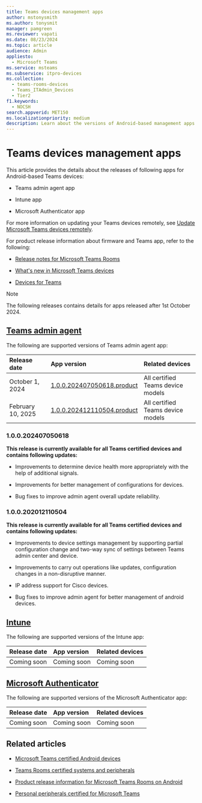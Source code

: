 ```yaml
---
title: Teams devices management apps
author: mstonysmith
ms.author: tonysmit
manager: pamgreen
ms.reviewer: vapati
ms.date: 08/23/2024
ms.topic: article
audience: Admin
appliesto:
  - Microsoft Teams
ms.service: msteams
ms.subservice: itpro-devices
ms.collection: 
  - teams-rooms-devices
  - Teams_ITAdmin_Devices
  - Tier2
f1.keywords: 
  - NOCSH
search.appverid: MET150
ms.localizationpriority: medium
description: Learn about the versions of Android-based management apps that are supported on Android-based Teams devices including the Teams admin agent app, the Intune app, and the Microsoft Authenticator app.
---
```

# Teams devices management apps

This article provides the details about the releases of following apps for Android-based Teams devices:

- Teams admin agent app
- Intune app

- Microsoft Authenticator app

For more information on updating your Teams devices remotely, see [Update Microsoft Teams devices remotely](/microsoftteams/devices/remote-update).

For product release information about firmware and Teams app, refer to the following:

- [Release notes for Microsoft Teams Rooms](/microsoftteams/rooms/rooms-release-note?tabs=Android)

- [What's new in Microsoft Teams devices](https://support.microsoft.com/office/what-s-new-in-microsoft-teams-devices-eabf4d81-acdd-4b23-afa1-9ee47bb7c5e2)

- [Devices for Teams](/microsoftteams/devices/teams-ip-phones#product-release-information-for-teams-phones)

> [!NOTE]
> The following releases contains details for apps released after 1st October 2024.
## [Teams admin agent](#tab/Agent)

The following are supported versions of Teams admin agent app:

|**Release date**|**App version**|**Related devices**|
|:-----|:-----|:-----|
|October 1, 2024|[1.0.0.202407050618.product](#100202407050618)|All certified Teams device models |
|February 10, 2025|[1.0.0.202412110504.product](#100202012110504)|All certified Teams device models|

### 1.0.0.202407050618

**This release is currently available for all Teams certified devices and contains following updates:** 

- Improvements to determine device health more appropriately with the help of additional signals.

- Improvements for better management of configurations for devices.

- Bug fixes to improve admin agent overall update reliability.

### 1.0.0.202012110504

**This release is currently available for all Teams certified devices and contains following updates:**

- Improvements to device settings management by supporting partial configuration change and two-way sync of settings between Teams admin center and device.

- Improvements to carry out operations like updates, configuration changes in a non-disruptive manner.

- IP address support for Cisco devices.

- Bug fixes to improve admin agent for better management of android devices.

## [Intune](#tab/Intune)

The following are supported versions of the Intune app:

|**Release date**|**App version**|**Related devices**|
|:-----|:-----|:-----|
|Coming soon|Coming soon|Coming soon|

## [Microsoft Authenticator](#tab/Authenticator)

The following are supported versions of the Microsoft Authenticator app:

|**Release date**|**App version**|**Related devices**|
|:-----|:-----|:-----|
|Coming soon|Coming soon|Coming soon|

## Related articles
- [Microsoft Teams certified Android devices](/microsoftteams/devices/teams-ip-phones)
- [Teams Rooms certified systems and peripherals](/microsoftteams/rooms/certified-hardware?tabs=Windows#teams-rooms-for-android-certification-program)
- [Product release information for Microsoft Teams Rooms on Android](/microsoftteams/rooms/android-app-firmware)

- [Personal peripherals certified for Microsoft Teams](/microsoftteams/devices/usb-devices)
